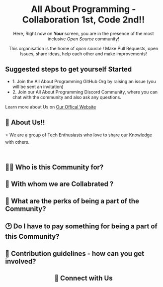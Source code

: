 <!-- First Panel -->
<div align="center">
    <h1> All About Programming - Collaboration 1st, Code 2nd!! </h1>
    <p> Here, Right now on <b> Your </b> screen, you are in the presence of the most inclusive <i> Open Source </i> community! </p>
    <p> This organisation is the home of <i> open source </i>! Make Pull Requests, open Issues, share ideas, help each other and make improvements! </p>
</div>


<!-- Second Panel -->
<h2> Suggested steps to get yourself Started </h2>
<ul>
    <li> 1. Join the All About Programming GitHub Org by raising an <a> issue </a> (you will be sent an invitation) </li>
    <li> 2. Join our All About Programming <a> Discord </a> Community, where you can chat with the community and also ask any questions. </li>
</ul>
<p> Learn more about Us on <a href="gndu.club/All-About-Programming"> Our Offical Website </a> </p>
</p>


<h2> 🙋‍ About Us!! </h2>

<p>
    ⭐ We are a group of Tech Enthusiasts who love to share our Knowledge with others. <br>
</p> <br />

<h2> 👨‍💻 Who is this Community for? </h2>

<h2> 👭 With whom we are Collabrated ? </h2>

<h2> 🔰 What are the perks of being a part of the Community? </h2>

<h2> 🕑 Do I have to pay something for being a part of this Community? </h2>

<h2> 🌈 Contribution guidelines - how can you get involved? </h2>

<h2 align="center"> 🔗 Connect with Us </h2>

<!--
👩‍💻 Useful resources - where can the community find your docs? Is there anything else the community should know?
-->
